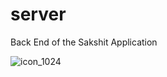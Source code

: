 # server
Back End of the Sakshit Application

![icon_1024](https://user-images.githubusercontent.com/6848466/116900282-2f8f0880-ac56-11eb-8d37-6709ec2895ff.png)
